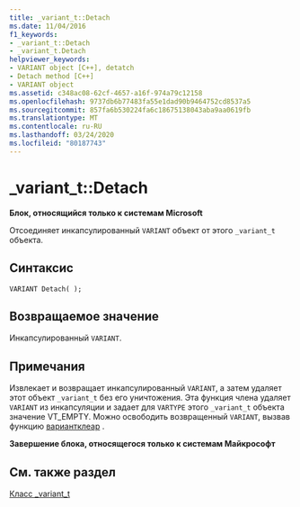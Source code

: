 ```yaml
---
title: _variant_t::Detach
ms.date: 11/04/2016
f1_keywords:
- _variant_t::Detach
- _variant_t.Detach
helpviewer_keywords:
- VARIANT object [C++], detatch
- Detach method [C++]
- VARIANT object
ms.assetid: c348ac08-62cf-4657-a16f-974a79c12158
ms.openlocfilehash: 9737db6b77483fa55e1dad90b9464752cd8537a5
ms.sourcegitcommit: 857fa6b530224fa6c18675138043aba9aa0619fb
ms.translationtype: MT
ms.contentlocale: ru-RU
ms.lasthandoff: 03/24/2020
ms.locfileid: "80187743"
---
```

# <a name="_variant_tdetach"></a>_variant_t::Detach

**Блок, относящийся только к системам Microsoft**

Отсоединяет инкапсулированный `VARIANT` объект от этого `_variant_t` объекта.

## <a name="syntax"></a>Синтаксис

```
VARIANT Detach( );
```

## <a name="return-value"></a>Возвращаемое значение

Инкапсулированный `VARIANT`.

## <a name="remarks"></a>Примечания

Извлекает и возвращает инкапсулированный `VARIANT`, а затем удаляет этот объект `_variant_t` без его уничтожения. Эта функция члена удаляет `VARIANT` из инкапсуляции и задает для `VARTYPE` этого `_variant_t` объекта значение VT_EMPTY. Можно освободить возвращенный `VARIANT`, вызвав функцию [вариантклеар](/windows/win32/api/oleauto/nf-oleauto-variantclear) .

**Завершение блока, относящегося только к системам Майкрософт**

## <a name="see-also"></a>См. также раздел

[Класс _variant_t](../cpp/variant-t-class.md)
